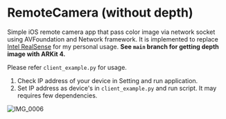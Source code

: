 # RemoteCamera (without depth)
Simple iOS remote camera app that pass color image via network socket using AVFoundation and Network framework. It is implemented to replace [Intel RealSense](https://github.com/IntelRealSense/librealsense) for my personal usage. **See `main` branch for getting depth image with ARKit 4.**

Please refer `client_example.py` for usage.

 1. Check IP address of your device in Setting and run application.
 2. Set IP address as device's in `client_example.py` and run script. It may requires few dependencies.

![IMG_0006](WIP)

